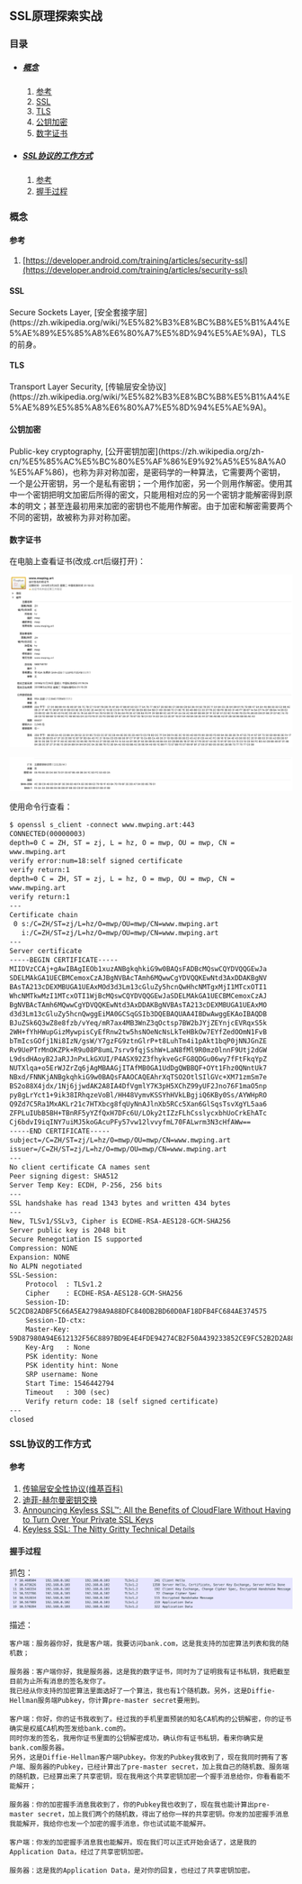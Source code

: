 ## SSL原理探索实战

### 目录

* ##### [概念](#1)
  1. [参考](#1.1)
  2. [SSL](#1.2)
  3. [TLS](#1.3)
  4. [公钥加密](#1.4)
  5. [数字证书](#1.5)

* ##### [SSL协议的工作方式](#2)
  1. [参考](#2.1)
  2. [握手过程](#2.2)


<h3 id="1">概念</h3>

<h4 id="1.1">参考</h4> 

1. [https://developer.android.com/training/articles/security-ssl](https://developer.android.com/training/articles/security-ssl)

<h4 id="1.2">SSL</h4> 
Secure Sockets Layer, [安全套接字层](https://zh.wikipedia.org/wiki/%E5%82%B3%E8%BC%B8%E5%B1%A4%E5%AE%89%E5%85%A8%E6%80%A7%E5%8D%94%E5%AE%9A)，TLS的前身。

<h4 id="1.3">TLS</h4> 
Transport Layer Security, [传输层安全协议](https://zh.wikipedia.org/wiki/%E5%82%B3%E8%BC%B8%E5%B1%A4%E5%AE%89%E5%85%A8%E6%80%A7%E5%8D%94%E5%AE%9A)。

<h4 id="1.4">公钥加密</h4> 
Public-key cryptography, [公开密钥加密](https://zh.wikipedia.org/zh-cn/%E5%85%AC%E5%BC%80%E5%AF%86%E9%92%A5%E5%8A%A0%E5%AF%86)，也称为非对称加密，是密码学的一种算法，它需要两个密钥，一个是公开密钥，另一个是私有密钥；一个用作加密，另一个则用作解密。使用其中一个密钥把明文加密后所得的密文，只能用相对应的另一个密钥才能解密得到原本的明文；甚至连最初用来加密的密钥也不能用作解密。由于加密和解密需要两个不同的密钥，故被称为非对称加密。

<h4 id="1.5">数字证书</h4>

在电脑上查看证书(改成.crt后缀打开)：

![](../../assets/images/certificate01.png)

![](../../assets/images/certificate02.png)

使用命令行查看：
```
$ openssl s_client -connect www.mwping.art:443
CONNECTED(00000003)
depth=0 C = ZH, ST = zj, L = hz, O = mwp, OU = mwp, CN = www.mwping.art
verify error:num=18:self signed certificate
verify return:1
depth=0 C = ZH, ST = zj, L = hz, O = mwp, OU = mwp, CN = www.mwping.art
verify return:1
---
Certificate chain
 0 s:/C=ZH/ST=zj/L=hz/O=mwp/OU=mwp/CN=www.mwping.art
   i:/C=ZH/ST=zj/L=hz/O=mwp/OU=mwp/CN=www.mwping.art
---
Server certificate
-----BEGIN CERTIFICATE-----
MIIDVzCCAj+gAwIBAgIEOb1xuzANBgkqhkiG9w0BAQsFADBcMQswCQYDVQQGEwJa
SDELMAkGA1UECBMCemoxCzAJBgNVBAcTAmh6MQwwCgYDVQQKEwNtd3AxDDAKBgNV
BAsTA213cDEXMBUGA1UEAxMOd3d3Lm13cGluZy5hcnQwHhcNMTgxMjI1MTcxOTI1
WhcNMTkwMzI1MTcxOTI1WjBcMQswCQYDVQQGEwJaSDELMAkGA1UECBMCemoxCzAJ
BgNVBAcTAmh6MQwwCgYDVQQKEwNtd3AxDDAKBgNVBAsTA213cDEXMBUGA1UEAxMO
d3d3Lm13cGluZy5hcnQwggEiMA0GCSqGSIb3DQEBAQUAA4IBDwAwggEKAoIBAQDB
BJuZSk6Q3wZ8e8fzb/vYeq/mR7ax4MB3WnZ3qOctsp7BW2bJYjZEYnjcEVRqxS5k
2WH+fYhHWupGizMywpisCyEfRnw2tw5hsNOeNcNsLkTeHBkOw7EYfZedOOmN1FvB
bTmIcsGOfj1Ni8IzN/gsW/Y7gzFG9ztnGlrP+t8LuhTm4i1pAkt1bqP0jNNJGnZE
Rv9UePTrMnOKZPk+R9u08P8umL7srv9fqjSshW+LaN8fMl9R0mz0lnnF9Utj2dGW
L9dsdHAoyB2JaRJJnPxLkGXUI/P4ASX92Z3fhykveGcFG8QDGu06wy7fFtFkqYpZ
NUTXlqa+o5ErWJZrZq6jAgMBAAGjITAfMB0GA1UdDgQWBBQF+OYt1Fhz0QNntUk7
NBxd/FNNKjANBgkqhkiG9w0BAQsFAAOCAQEAhrXqTSO2OtlSIlGVc+XM71zmSm7e
BS2o88X4jdx/1Nj6jjwdAK2A8IA4DfVgmlY7K3pH5XChZ99yUF2Jno76F1maO5np
py8gLrYct1+9ik38IRhqzeVoBl/HH48VymvKSSYhHVkLBgjiQ6KBy0Ss/AYWHpRO
Q9Zd7C5Ra1MxAKLr21c7HTXbcg8fqUyNnAJlnXb5RCc5Xan6GlSqsTsvXgYL5aa6
ZFPLuIUbB5BH+TBnRF5yYZfQxH7DFc6U/LOky2tIZzFLhCsslycxbhUoCrkEhATc
Cj6bdvI9iqINY7uiMJ5koGAcuPFy57vw12lvvyfmL70FALwrm3N3cHfAWw==
-----END CERTIFICATE-----
subject=/C=ZH/ST=zj/L=hz/O=mwp/OU=mwp/CN=www.mwping.art
issuer=/C=ZH/ST=zj/L=hz/O=mwp/OU=mwp/CN=www.mwping.art
---
No client certificate CA names sent
Peer signing digest: SHA512
Server Temp Key: ECDH, P-256, 256 bits
---
SSL handshake has read 1343 bytes and written 434 bytes
---
New, TLSv1/SSLv3, Cipher is ECDHE-RSA-AES128-GCM-SHA256
Server public key is 2048 bit
Secure Renegotiation IS supported
Compression: NONE
Expansion: NONE
No ALPN negotiated
SSL-Session:
    Protocol  : TLSv1.2
    Cipher    : ECDHE-RSA-AES128-GCM-SHA256
    Session-ID: 5C2CD82ADBF5C66A5EA2798A9A88DFC840DB2BD60D0AF18DFB4FC684AE374575
    Session-ID-ctx: 
    Master-Key: 59D87980A94E612132F56C8897BD9E4E4FDE94274CB2F50A439233852CE9FC52B2D2A883D48361D0A8C9A63B5E942083
    Key-Arg   : None
    PSK identity: None
    PSK identity hint: None
    SRP username: None
    Start Time: 1546442794
    Timeout   : 300 (sec)
    Verify return code: 18 (self signed certificate)
---
closed
```

<h3 id="2">SSL协议的工作方式</h3>

<h4 id="2.1">参考</h4>

1. [传输层安全性协议(维基百科)](https://zh.wikipedia.org/wiki/%E5%82%B3%E8%BC%B8%E5%B1%A4%E5%AE%89%E5%85%A8%E6%80%A7%E5%8D%94%E5%AE%9A)
2. [迪菲-赫尔曼密钥交换](https://zh.wikipedia.org/wiki/%E8%BF%AA%E8%8F%B2-%E8%B5%AB%E7%88%BE%E6%9B%BC%E5%AF%86%E9%91%B0%E4%BA%A4%E6%8F%9B)
3. [Announcing Keyless SSL™: All the Benefits of CloudFlare Without Having to Turn Over Your Private SSL Keys](https://blog.cloudflare.com/announcing-keyless-ssl-all-the-benefits-of-cloudflare-without-having-to-turn-over-your-private-ssl-keys/)
4. [Keyless SSL: The Nitty Gritty Technical Details](https://blog.cloudflare.com/keyless-ssl-the-nitty-gritty-technical-details/)

<h4 id="2.2">握手过程</h4>

抓包：
![](../../assets/images/ssl-handshake.png)

描述：
```
客户端：服务器你好，我是客户端，我要访问bank.com，这是我支持的加密算法列表和我的随机数；

服务器：客户端你好，我是服务器，这是我的数字证书，同时为了证明我有证书私钥，我把截至目前为止所有消息的签名发你了。
我已经从你支持的加密算法里面选好了一个算法，我也有1个随机数。另外，这是Diffie-Hellman服务端Pubkey，你计算pre-master secret要用到。

客户端：你好，你的证书我收到了。经过我的手机里面预装的知名CA机构的公钥解密，你的证书确实是权威CA机构签发给bank.com的。
同时你发的签名，我用你证书里面的公钥解密成功，确认你有证书私钥，看来你确实是bank.com服务器。
另外，这是Diffie-Hellman客户端Pubkey。你发的Pubkey我收到了，现在我同时拥有了客户端、服务器的Pubkey，已经计算出了pre-master secret，加上我自己的随机数、服务端的随机数，已经算出来了共享密钥，现在我用这个共享密钥加密一个握手消息给你，你看看能不能解开；

服务器：你的加密握手消息我收到了，你的Pubkey我也收到了，现在我也能计算出pre-master secret，加上我们两个的随机数，得出了给你一样的共享密钥。你发的加密握手消息我能解开，我给你也发一个加密的握手消息，你也试试能不能解开。

客户端：你发的加密握手消息我也能解开。现在我们可以正式开始会话了，这是我的Application Data，经过了共享密钥加密。

服务器：这是我的Application Data，是对你的回复，也经过了共享密钥加密。
```